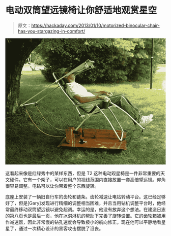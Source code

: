 # 电动双筒望远镜椅让你舒适地观赏星空

> 原文：<https://hackaday.com/2013/01/10/motorized-binocular-chair-has-you-stargazing-in-comfort/>

![motorized-binocular-chair-for-stargazing-in-comfort](img/70219d195d6552ffa0e6e31d1beffaeb.png)

这看起来像是红绿秀中的某样东西，但是 T2 这种电动观星椅是一件非常重要的天文硬件。它有一个架子，可以在用户的视线范围内直接放置一套高倍望远镜。仰角很容易调整。电钻可以让你带着整个东西旋转。

底座上安装了一辆旧自行车的齿轮和链条。齿轮减速让电钻转动平台。这已经足够好了，但是[Gary]发现进行精细的调整相当困难，并且当用钻机调整平台时，他经常最终移动双筒望远镜以避免超调。幸运的是，他没有放弃这个想法。在建造日志的第八页也是最后一页，他在冰淇淋机的帮助下完善了旋转设置。它的齿轮箱被用作减速器，因此非常慢的钻孔速度会导致极小的航向修正。现在他可以平静地看星星了，通过一次精心设计的黑客攻击摆脱了沮丧。